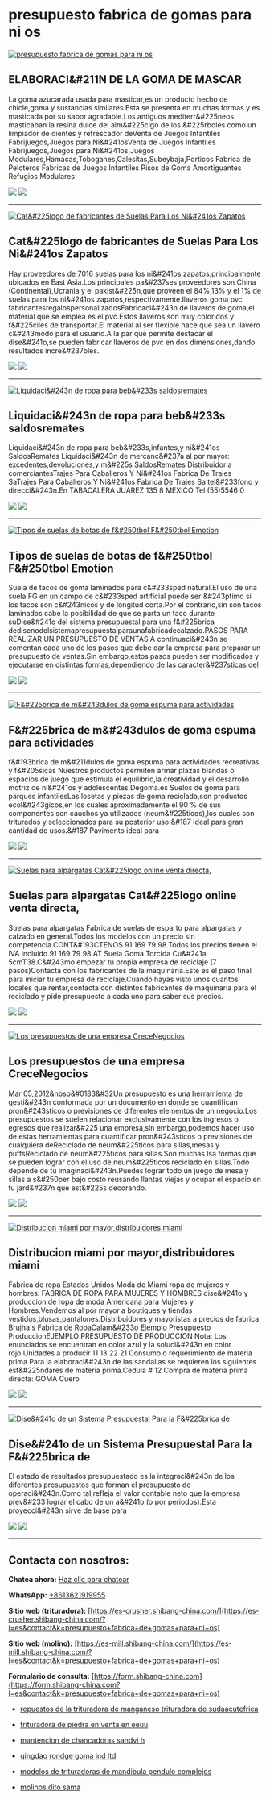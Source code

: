 # presupuesto fabrica de gomas para ni os

<a href="https://swt.shibang-china.com/?l=es&img&k=presupuesto+fabrica+de+gomas+para+ni+os" target="_blank">![presupuesto fabrica de gomas para ni os](http://static.shibang-china.com/all-800x300/773.jpg)</a>

## ELABORACI&#211N DE LA GOMA DE MASCAR
La goma azucarada usada para masticar,es un producto hecho de chicle,goma y sustancias similares.Esta se presenta en muchas formas y es masticada por su sabor agradable.Los antiguos mediterr&#225neos masticaban la resina dulce del alm&#225cigo de los &#225rboles como un limpiador de dientes y refrescador deVenta de Juegos Infantiles Fabrijuegos,Juegos para Ni&#241osVenta de Juegos Infantiles Fabrijuegos,Juegos para Ni&#241os,Juegos Modulares,Hamacas,Toboganes,Calesitas,Subeybaja,Porticos Fabrica de Peloteros Fabricas de Juegos Infantiles Pisos de Goma Amortiguantes Refugios Modulares


<a href="https://whatsapp.shibangsoft.com/WhatsApp.php" target="_blank" title="WhatsApp">![](http://static.shibang-china.com/icon/whatsapp.png)</a> <a href="https://swt.shibang-china.com/?l=es&icon&k=presupuesto+fabrica+de+gomas+para+ni+os" target="_blank">![](http://static.shibang-china.com/icon/chat-es.png)</a>

---

<a href="https://swt.shibang-china.com/?l=es&img&k=presupuesto+fabrica+de+gomas+para+ni+os" target="_blank">![Cat&#225logo de fabricantes de Suelas Para Los Ni&#241os Zapatos](http://static.shibang-china.com/all-800x300/1269.jpg)</a>

## Cat&#225logo de fabricantes de Suelas Para Los Ni&#241os Zapatos
Hay proveedores de 7016 suelas para los ni&#241os zapatos,principalmente ubicados en East Asia.Los principales pa&#237ses proveedores son China (Continental),Ucrania y el pakist&#225n,que proveen el 84%,13% y el 1% de suelas para los ni&#241os zapatos,respectivamente.llaveros goma pvc fabricantesregalospersonalizadosFabricaci&#243n de llaveros de goma,el material que se emplea es el pvc.Estos llaveros son muy coloridos y f&#225ciles de transportar.El material al ser flexible hace que sea un llavero c&#243modo para el usuario.A la par que permite destacar el dise&#241o,se pueden fabricar llaveros de pvc en dos dimensiones,dando resultados incre&#237bles.


<a href="https://whatsapp.shibangsoft.com/WhatsApp.php" target="_blank" title="WhatsApp">![](http://static.shibang-china.com/icon/whatsapp.png)</a> <a href="https://swt.shibang-china.com/?l=es&icon&k=presupuesto+fabrica+de+gomas+para+ni+os" target="_blank">![](http://static.shibang-china.com/icon/chat-es.png)</a>

---

<a href="https://swt.shibang-china.com/?l=es&img&k=presupuesto+fabrica+de+gomas+para+ni+os" target="_blank">![Liquidaci&#243n de ropa para beb&#233s saldosremates](http://static.shibang-china.com/all-800x300/33.jpg)</a>

## Liquidaci&#243n de ropa para beb&#233s saldosremates
Liquidaci&#243n de ropa para beb&#233s,infantes,y ni&#241os SaldosRemates Liquidaci&#243n de mercanc&#237a al por mayor: excedentes,devoluciones,y m&#225s SaldosRemates Distribuidor a comerciantesTrajes Para Caballeros Y Ni&#241os Fabrica De Trajes SaTrajes Para Caballeros Y Ni&#241os Fabrica De Trajes Sa tel&#233fono y direcci&#243n.En TABACALERA JUAREZ 135 8 MEXICO Tel (55)5546 0


<a href="https://whatsapp.shibangsoft.com/WhatsApp.php" target="_blank" title="WhatsApp">![](http://static.shibang-china.com/icon/whatsapp.png)</a> <a href="https://swt.shibang-china.com/?l=es&icon&k=presupuesto+fabrica+de+gomas+para+ni+os" target="_blank">![](http://static.shibang-china.com/icon/chat-es.png)</a>

---

<a href="https://swt.shibang-china.com/?l=es&img&k=presupuesto+fabrica+de+gomas+para+ni+os" target="_blank">![Tipos de suelas de botas de f&#250tbol F&#250tbol Emotion](http://static.shibang-china.com/all-800x300/161.jpg)</a>

## Tipos de suelas de botas de f&#250tbol F&#250tbol Emotion
Suela de tacos de goma laminados para c&#233sped natural.El uso de una suela FG en un campo de c&#233sped artificial puede ser &#243ptimo si los tacos son c&#243nicos y de longitud corta.Por el contrario,sin son tacos laminados cabe la posibilidad de que se parta un taco durante suDise&#241o del sistema presupuestal para una f&#225brica dedisenodelsistemapresupuestalparaunafabricadecalzado.PASOS PARA REALIZAR UN PRESUPUESTO DE VENTAS A continuaci&#243n se comentan cada uno de los pasos que debe dar la empresa para preparar un presupuesto de ventas.Sin embargo,estos pasos pueden ser modificados y ejecutarse en distintas formas,dependiendo de las caracter&#237sticas del


<a href="https://whatsapp.shibangsoft.com/WhatsApp.php" target="_blank" title="WhatsApp">![](http://static.shibang-china.com/icon/whatsapp.png)</a> <a href="https://swt.shibang-china.com/?l=es&icon&k=presupuesto+fabrica+de+gomas+para+ni+os" target="_blank">![](http://static.shibang-china.com/icon/chat-es.png)</a>

---

<a href="https://swt.shibang-china.com/?l=es&img&k=presupuesto+fabrica+de+gomas+para+ni+os" target="_blank">![F&#225brica de m&#243dulos de goma espuma para actividades](http://static.shibang-china.com/all-800x300/1073.jpg)</a>

## F&#225brica de m&#243dulos de goma espuma para actividades
f&#193brica de m&#211dulos de goma espuma para actividades recreativas y f&#205sicas Nuestros productos permiten armar plazas blandas o espacios de juego que estimula el equilibrio,la creatividad y el desarrollo motriz de ni&#241os y adolescentes.Degoma.es Suelos de goma para parques infantilesLas losetas y piezas de goma reciclada,son productos ecol&#243gicos,en los cuales aproximadamente el 90 % de sus componentes son cauchos ya utilizados (neum&#225ticos),los cuales son triturados y seleccionados para su posterior uso.&#187 Ideal para gran cantidad de usos.&#187 Pavimento ideal para


<a href="https://whatsapp.shibangsoft.com/WhatsApp.php" target="_blank" title="WhatsApp">![](http://static.shibang-china.com/icon/whatsapp.png)</a> <a href="https://swt.shibang-china.com/?l=es&icon&k=presupuesto+fabrica+de+gomas+para+ni+os" target="_blank">![](http://static.shibang-china.com/icon/chat-es.png)</a>

---

<a href="https://swt.shibang-china.com/?l=es&img&k=presupuesto+fabrica+de+gomas+para+ni+os" target="_blank">![Suelas para alpargatas Cat&#225logo online venta directa,](http://static.shibang-china.com/all-800x300/912.jpg)</a>

## Suelas para alpargatas Cat&#225logo online venta directa,
Suelas para alpargatas Fabrica de suelas de esparto para alpargatas y calzado en general.Todos los modelos con un precio sin competencia.CONT&#193CTENOS 91 169 79 98.Todos los precios tienen el IVA incluido.91 169 79 98.AT Suela Goma Torcida Cu&#241a 5cmT38.C&#243mo empezar tu propia empresa de reciclaje (7 pasos)Contacta con los fabricantes de la maquinaria.Este es el paso final para iniciar tu empresa de reciclaje.Cuando hayas visto unos cuantos locales que rentar,contacta con distintos fabricantes de maquinaria para el reciclado y pide presupuesto a cada uno para saber sus precios.


<a href="https://whatsapp.shibangsoft.com/WhatsApp.php" target="_blank" title="WhatsApp">![](http://static.shibang-china.com/icon/whatsapp.png)</a> <a href="https://swt.shibang-china.com/?l=es&icon&k=presupuesto+fabrica+de+gomas+para+ni+os" target="_blank">![](http://static.shibang-china.com/icon/chat-es.png)</a>

---

<a href="https://swt.shibang-china.com/?l=es&img&k=presupuesto+fabrica+de+gomas+para+ni+os" target="_blank">![Los presupuestos de una empresa CreceNegocios](http://static.shibang-china.com/all-800x300/33.jpg)</a>

## Los presupuestos de una empresa CreceNegocios
Mar 05,2012&nbsp&#0183&#32Un presupuesto es una herramienta de gesti&#243n conformada por un documento en donde se cuantifican pron&#243sticos o previsiones de diferentes elementos de un negocio.Los presupuestos se suelen relacionar exclusivamente con los ingresos o egresos que realizar&#225 una empresa,sin embargo,podemos hacer uso de estas herramientas para cuantificar pron&#243sticos o previsiones de cualquiera deReciclado de neum&#225ticos para sillas,mesas y puffsReciclado de neum&#225ticos para sillas.Son muchas lsa formas que se pueden lograr con el uso de neum&#225ticos reciclado en sillas.Todo depende de tu imaginaci&#243n.Puedes lograr todo un juego de mesa y sillas a s&#250per bajo costo reusando llantas viejas y ocupar el espacio en tu jard&#237n que est&#225s decorando.


<a href="https://whatsapp.shibangsoft.com/WhatsApp.php" target="_blank" title="WhatsApp">![](http://static.shibang-china.com/icon/whatsapp.png)</a> <a href="https://swt.shibang-china.com/?l=es&icon&k=presupuesto+fabrica+de+gomas+para+ni+os" target="_blank">![](http://static.shibang-china.com/icon/chat-es.png)</a>

---

<a href="https://swt.shibang-china.com/?l=es&img&k=presupuesto+fabrica+de+gomas+para+ni+os" target="_blank">![Distribucion miami por mayor,distribuidores miami](http://static.shibang-china.com/all-800x300/524.jpg)</a>

## Distribucion miami por mayor,distribuidores miami
Fabrica de ropa Estados Unidos Moda de Miami ropa de mujeres y hombres: FABRICA DE ROPA PARA MUJERES Y HOMBRES dise&#241o y produccion de ropa de moda Americana para Mujeres y Hombres.Vendemos al por mayor a boutiques y tiendas vestidos,blusas,pantalones.Distribuidores y mayoristas a precios de fabrica: Brujha's Fabrica de RopaCalam&#233o Ejemplo Presupuesto ProduccionEJEMPLO PRESUPUESTO DE PRODUCCION Nota: Los enunciados se encuentran en color azul y la soluci&#243n en color rojo.Unidades a producir 11 13 22 21 Consumo o requerimiento de materia prima Para la elaboraci&#243n de las sandalias se requieren los siguientes est&#225ndares de materia prima.Cedula # 12 Compra de materia prima directa: GOMA Cuero


<a href="https://whatsapp.shibangsoft.com/WhatsApp.php" target="_blank" title="WhatsApp">![](http://static.shibang-china.com/icon/whatsapp.png)</a> <a href="https://swt.shibang-china.com/?l=es&icon&k=presupuesto+fabrica+de+gomas+para+ni+os" target="_blank">![](http://static.shibang-china.com/icon/chat-es.png)</a>

---

<a href="https://swt.shibang-china.com/?l=es&img&k=presupuesto+fabrica+de+gomas+para+ni+os" target="_blank">![Dise&#241o de un Sistema Presupuestal Para la F&#225brica de](http://static.shibang-china.com/all-800x300/195.jpg)</a>

## Dise&#241o de un Sistema Presupuestal Para la F&#225brica de
El estado de resultados presupuestado es la integraci&#243n de los diferentes presupuestos que forman el presupuesto de operaci&#243n.Como tal,refleja el valor contable neto que la empresa prev&#233 lograr el cabo de un a&#241o (o por periodos).Esta proyecci&#243n sirve de base para

<a href="https://whatsapp.shibangsoft.com/WhatsApp.php" target="_blank" title="WhatsApp">![](http://static.shibang-china.com/icon/whatsapp.png)</a> <a href="https://swt.shibang-china.com/?l=es&icon&k=presupuesto+fabrica+de+gomas+para+ni+os" target="_blank">![](http://static.shibang-china.com/icon/chat-es.png)</a>

---
## Contacta con nosotros:

**Chatea ahora:** [Haz clic para chatear](https://swt.shibang-china.com?l=es&contact&k=presupuesto+fabrica+de+gomas+para+ni+os)

**WhatsApp:**  [+8613621919955](https://whatsapp.shibangsoft.com/WhatsApp.php)

**Sitio web (trituradora):** [https://es-crusher.shibang-china.com/](https://es-crusher.shibang-china.com/?l=es&contact&k=presupuesto+fabrica+de+gomas+para+ni+os)

**Sitio web (molino):** [https://es-mill.shibang-china.com/](https://es-mill.shibang-china.com/?l=es&contact&k=presupuesto+fabrica+de+gomas+para+ni+os)

**Formulario de consulta:** [https://form.shibang-china.com](https://form.shibang-china.com?l=es&contact&k=presupuesto+fabrica+de+gomas+para+ni+os)

* [repuestos de la trituradora de manganeso trituradora de sudaacutefrica](../73/repuestos%20de%20la%20trituradora%20de%20manganeso%20trituradora%20de%20sudaacutefrica.md)

* [trituradora de piedra en venta en eeuu](../72/trituradora%20de%20piedra%20en%20venta%20en%20eeuu.md)

* [mantencion de chancadoras sandvi h](../75/mantencion%20de%20chancadoras%20sandvi%20h.md)

* [qingdao rondge goma ind ltd](../78/qingdao%20rondge%20goma%20ind%20ltd.md)

* [modelos de trituradoras de mandibula pendulo complejos](../79/modelos%20de%20trituradoras%20de%20mandibula%20pendulo%20complejos.md)

* [molinos dito sama](../75/molinos%20dito%20sama.md)